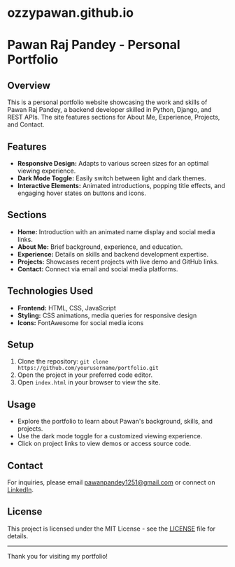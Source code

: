 # ozzypawan.github.io
# Pawan Raj Pandey - Personal Portfolio

## Overview
This is a personal portfolio website showcasing the work and skills of Pawan Raj Pandey, a backend developer skilled in Python, Django, and REST APIs. The site features sections for About Me, Experience, Projects, and Contact.

## Features
- **Responsive Design:** Adapts to various screen sizes for an optimal viewing experience.
- **Dark Mode Toggle:** Easily switch between light and dark themes.
- **Interactive Elements:** Animated introductions, popping title effects, and engaging hover states on buttons and icons.

## Sections
- **Home:** Introduction with an animated name display and social media links.
- **About Me:** Brief background, experience, and education.
- **Experience:** Details on skills and backend development expertise.
- **Projects:** Showcases recent projects with live demo and GitHub links.
- **Contact:** Connect via email and social media platforms.

## Technologies Used
- **Frontend:** HTML, CSS, JavaScript
- **Styling:** CSS animations, media queries for responsive design
- **Icons:** FontAwesome for social media icons

## Setup
1. Clone the repository: `git clone https://github.com/yourusername/portfolio.git`
2. Open the project in your preferred code editor.
3. Open `index.html` in your browser to view the site.

## Usage
- Explore the portfolio to learn about Pawan's background, skills, and projects.
- Use the dark mode toggle for a customized viewing experience.
- Click on project links to view demos or access source code.

## Contact
For inquiries, please email [pawanpandey1251@gmail.com](mailto:pawanpandey1251@gmail.com) or connect on [LinkedIn](https://www.linkedin.com/in/pawan-r-6bb81422b/).

## License
This project is licensed under the MIT License - see the [LICENSE](LICENSE) file for details.

---

Thank you for visiting my portfolio!
